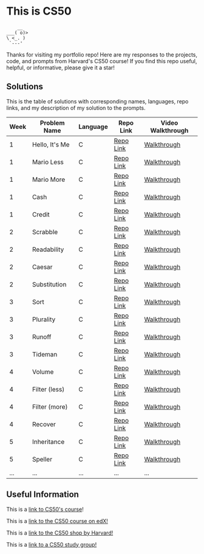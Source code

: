 # This is CS50

```
    __
___( o)>
\ <_. )
 `---'
```

Thanks for visiting my portfolio repo! Here are my responses to the projects, code, and prompts from Harvard's CS50 course!
If you find this repo useful, helpful, or informative, please give it a star!

## Solutions

This is the table of solutions with corresponding names, languages, repo links, and my description of my solution to the prompts.

| Week | Problem Name | Language | Repo Link | Video Walkthrough |
|------|--------------|----------|-----------|------------------|
| 1    | Hello, It's Me    | C  | [Repo Link](https://github.com/atenbensel/CS50-Harvard/blob/main/Problem%20Set%201/hello.c) | [Walkthrough](x) |
| 1    | Mario Less    | C     | [Repo Link](https://github.com/atenbensel/CS50-Harvard/blob/main/Problem%20Set%201/mario-less.c) | [Walkthrough](x) |
| 1    | Mario More    | C     | [Repo Link](https://github.com/atenbensel/CS50-Harvard/blob/main/Problem%20Set%201/mario-more.c) | [Walkthrough](x) |
| 1    | Cash   | C | [Repo Link](https://github.com/atenbensel/CS50-Harvard/blob/main/Problem%20Set%201/cash.c) | [Walkthrough](x) |
| 1    | Credit   | C | [Repo Link](https://github.com/atenbensel/CS50-Harvard/blob/main/Problem%20Set%201/credit.c) | [Walkthrough](x) |
| 2    | Scrabble   | C   | [Repo Link](https://github.com/atenbensel/CS50-Harvard/blob/main/Problem%20Set%202/scrabble.c)    | [Walkthrough](x)|
| 2    | Readability   | C   | [Repo Link](https://github.com/atenbensel/CS50-Harvard/blob/main/Problem%20Set%202/readability.c)    | [Walkthrough](x)|
| 2    | Caesar   | C   | [Repo Link](https://github.com/atenbensel/CS50-Harvard/blob/main/Problem%20Set%202/caesar.c)    | [Walkthrough](x)|
| 2    | Substitution   | C   | [Repo Link](https://github.com/atenbensel/CS50-Harvard/blob/main/Problem%20Set%202/substitution.c)    | [Walkthrough](x)|
| 3    | Sort  | C   | [Repo Link](https://github.com/atenbensel/CS50-Harvard/blob/main/Problem%20Set%203/sort.c)    | [Walkthrough](x)|
| 3    | Plurality   | C   | [Repo Link](https://github.com/atenbensel/CS50-Harvard/blob/main/Problem%20Set%203/plurality.c)   | [Walkthrough](x)|
| 3    | Runoff   | C   | [Repo Link](https://github.com/atenbensel/CS50-Harvard/blob/main/Problem%20Set%203/runoff.c)    | [Walkthrough](x)|
| 3    | Tideman   | C   | [Repo Link](https://github.com/atenbensel/CS50-Harvard/blob/main/Problem%20Set%203/tideman.c)    | [Walkthrough](x)|
| 4    | Volume  | C   | [Repo Link](https://github.com/atenbensel/CS50-Harvard/blob/main/Problem%20Set%204/volume.c)    | [Walkthrough](x)|
| 4    | Filter (less)   | C   | [Repo Link](x)   | [Walkthrough](x)|
| 4    | Filter (more)   | C   | [Repo Link](x)    | [Walkthrough](x)|
| 4    | Recover   | C   | [Repo Link](x)    | [Walkthrough](x)|
| 5    | Inheritance   | C   | [Repo Link](x)    | [Walkthrough](x)|
| 5    | Speller  | C   | [Repo Link](x)    | [Walkthrough](x)|
| ...  | ...          | ...      | ...       | ...              |

## Useful Information

This is a [link to CS50's course](https://pll.harvard.edu/course/cs50-introduction-computer-science)!

This is a [link to the CS50 course on edX!](https://www.edx.org/cs50)

This is a [link to the CS50 shop by Harvard!](https://cs50.harvardshop.com/)

This is a [link to a CS50 study group!](https://cs50.harvardshop.com/)
